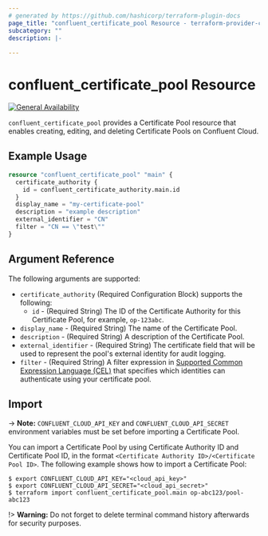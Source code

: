 ```yaml
---
# generated by https://github.com/hashicorp/terraform-plugin-docs
page_title: "confluent_certificate_pool Resource - terraform-provider-confluent"
subcategory: ""
description: |-
  
---
```


# confluent_certificate_pool Resource

[![General Availability](https://img.shields.io/badge/Lifecycle%20Stage-General%20Availability-%2345c6e8)](https://docs.confluent.io/cloud/current/api.html#section/Versioning/API-Lifecycle-Policy)

`confluent_certificate_pool` provides a Certificate Pool resource that enables creating, editing, and deleting Certificate Pools on Confluent Cloud.

## Example Usage

```terraform
resource "confluent_certificate_pool" "main" {
  certificate_authority {
    id = confluent_certificate_authority.main.id
  }
  display_name = "my-certificate-pool"
  description = "example description"
  external_identifier = "CN"
  filter = "CN == \"test\""
}
```

<!-- schema generated by tfplugindocs -->
## Argument Reference

The following arguments are supported:

- `certificate_authority` (Required Configuration Block) supports the following:
    - `id` - (Required String) The ID of the Certificate Authority for this Certificate Pool, for example, `op-123abc`.
- `display_name` - (Required String) The name of the Certificate Pool.
- `description` - (Required String) A description of the Certificate Pool.
- `external_identifier` - (Required String) The certificate field that will be used to represent the pool's external identity for audit logging.
- `filter` - (Required String) A filter expression in [Supported Common Expression Language (CEL)](https://docs.confluent.io/cloud/current/access-management/authenticate/mtls/cel-filters.html) that specifies which identities can authenticate using your certificate pool.

## Import

-> **Note:** `CONFLUENT_CLOUD_API_KEY` and `CONFLUENT_CLOUD_API_SECRET` environment variables must be set before importing a Certificate Pool.

You can import a Certificate Pool by using Certificate Authority ID and Certificate Pool ID, in the format `<Certificate Authority ID>/<Certificate Pool ID>`. The following example shows how to import a Certificate Pool:

```shell
$ export CONFLUENT_CLOUD_API_KEY="<cloud_api_key>"
$ export CONFLUENT_CLOUD_API_SECRET="<cloud_api_secret>"
$ terraform import confluent_certificate_pool.main op-abc123/pool-abc123
```

!> **Warning:** Do not forget to delete terminal command history afterwards for security purposes.

